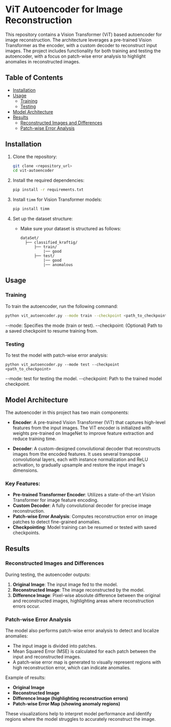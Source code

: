 # ViT Autoencoder for Image Reconstruction

This repository contains a Vision Transformer (ViT) based autoencoder for image reconstruction. The architecture leverages a pre-trained Vision Transformer as the encoder, with a custom decoder to reconstruct input images. The project includes functionality for both training and testing the autoencoder, with a focus on patch-wise error analysis to highlight anomalies in reconstructed images.


## Table of Contents

- [Installation](#installation)
- [Usage](#usage)
  - [Training](#training)
  - [Testing](#testing)
- [Model Architecture](#model-architecture)
- [Results](#results)
  - [Reconstructed Images and Differences](#reconstructed-images-and-differences)
  - [Patch-wise Error Analysis](#patch-wise-error-analysis)



## Installation

1. Clone the repository:
    ```bash
    git clone <repository_url>
    cd vit-autoencoder
    ```

2. Install the required dependencies:
    ```bash
    pip install -r requirements.txt
    ```

3. Install `timm` for Vision Transformer models:
    ```bash
    pip install timm
    ```

4. Set up the dataset structure:
   - Make sure your dataset is structured as follows:
     ```plaintext
     dataSet/
       ├── classified_kraftig/
           ├── train/
               |── good
           ├── test/
               |── good
               |── anomalous
     ```

## Usage

### Training

To train the autoencoder, run the following command:

```bash
python vit_autoencoder.py --mode train --checkpoint <path_to_checkpoint> 
```
--mode: Specifies the mode (train or test).
--checkpoint: (Optional) Path to a saved checkpoint to resume training from.
### Testing
To test the model with patch-wise error analysis:

```
python vit_autoencoder.py --mode test --checkpoint <path_to_checkpoint>
```
--mode: test for testing the model.
--checkpoint: Path to the trained model checkpoint.



## Model Architecture

The autoencoder in this project has two main components:

- **Encoder**: A pre-trained Vision Transformer (ViT) that captures high-level features from the input images. The ViT encoder is initialized with weights pre-trained on ImageNet to improve feature extraction and reduce training time.
  
- **Decoder**: A custom-designed convolutional decoder that reconstructs images from the encoded features. It uses several transpose convolutional layers, each with instance normalization and ReLU activation, to gradually upsample and restore the input image's dimensions.

### Key Features:
- **Pre-trained Transformer Encoder**: Utilizes a state-of-the-art Vision Transformer for image feature encoding.
- **Custom Decoder**: A fully convolutional decoder for precise image reconstruction.
- **Patch-wise Error Analysis**: Computes reconstruction error on image patches to detect fine-grained anomalies.
- **Checkpointing**: Model training can be resumed or tested with saved checkpoints.

## Results

### Reconstructed Images and Differences

During testing, the autoencoder outputs:

1. **Original Image**: The input image fed to the model.
2. **Reconstructed Image**: The image reconstructed by the model.
3. **Difference Image**: Pixel-wise absolute difference between the original and reconstructed images, highlighting areas where reconstruction errors occur.

### Patch-wise Error Analysis

The model also performs patch-wise error analysis to detect and localize anomalies:

- The input image is divided into patches.
- Mean Squared Error (MSE) is calculated for each patch between the input and reconstructed images.
- A patch-wise error map is generated to visually represent regions with high reconstruction error, which can indicate anomalies.

Example of results:
- **Original Image**
- **Reconstructed Image**
- **Difference Image (highlighting reconstruction errors)**
- **Patch-wise Error Map (showing anomaly regions)**

These visualizations help to interpret model performance and identify regions where the model struggles to accurately reconstruct the image.

